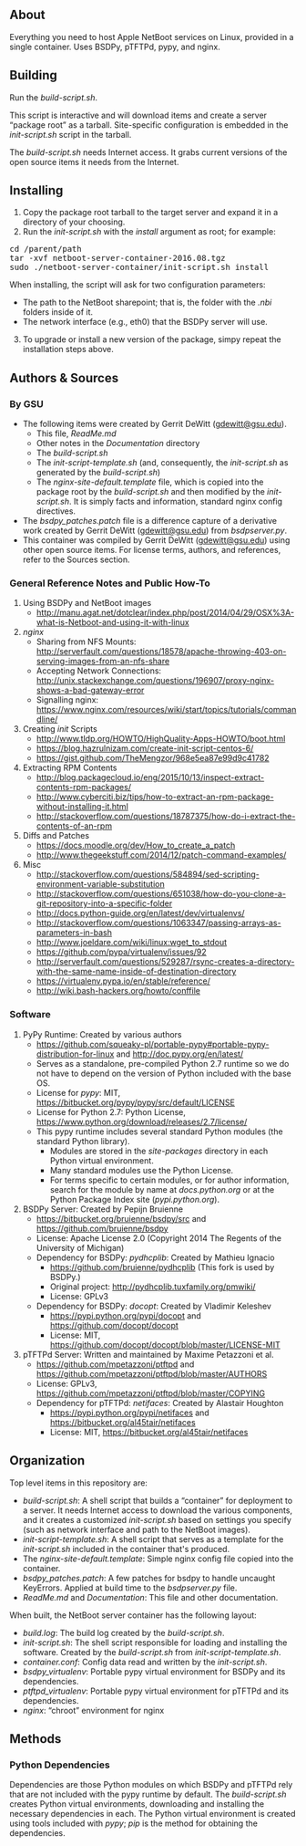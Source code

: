About
----------
Everything you need to host Apple NetBoot services on Linux, provided in a single container.  Uses BSDPy, pTFTPd, pypy, and nginx.

Building
----------
Run the _build-script.sh_.

This script is interactive and will download items and create a server “package root” as a tarball.  Site-specific configuration is embedded in the _init-script.sh_ script in the tarball.

The _build-script.sh_ needs Internet access.  It grabs current versions of the open source items it needs from the Internet.

Installing
----------
1. Copy the package root tarball to the target server and expand it in a directory of your choosing.
2. Run the _init-script.sh_ with the _install_ argument as root; for example:
<pre>
cd /parent/path
tar -xvf netboot-server-container-2016.08.tgz
sudo ./netboot-server-container/init-script.sh install
</pre>
When installing, the script will ask for two configuration parameters:
   * The path to the NetBoot sharepoint; that is, the folder with the _.nbi_ folders inside of it.
   * The network interface (e.g., eth0) that the BSDPy server will use.
3. To upgrade or install a new version of the package, simpy repeat the installation steps above.

Authors & Sources
----------
### By GSU ###
   * The following items were created by Gerrit DeWitt (gdewitt@gsu.edu).
      * This file, _ReadMe.md_
      * Other notes in the _Documentation_ directory
      * The _build-script.sh_
      * The _init-script-template.sh_ (and, consequently, the _init-script.sh_ as generated by the _build-script.sh_)
      * The _nginx-site-default.template_ file, which is copied into the package root by the _build-script.sh_ and then modified by the _init-script.sh_.  It is simply facts and information, standard nginx config directives.
   * The _bsdpy_patches.patch_ file is a difference capture of a derivative work created by Gerrit DeWitt (gdewitt@gsu.edu) from _bsdpserver.py_.
   * This container was compiled by Gerrit DeWitt (gdewitt@gsu.edu) using other open source items.  For license terms, authors, and references, refer to the Sources section.

### General Reference Notes and Public How-To ###
1. Using BSDPy and NetBoot images
   * http://manu.agat.net/dotclear/index.php/post/2014/04/29/OSX%3A-what-is-Netboot-and-using-it-with-linux
2. _nginx_
   * Sharing from NFS Mounts: http://serverfault.com/questions/18578/apache-throwing-403-on-serving-images-from-an-nfs-share
   * Accepting Network Connections: http://unix.stackexchange.com/questions/196907/proxy-nginx-shows-a-bad-gateway-error
   * Signalling nginx: https://www.nginx.com/resources/wiki/start/topics/tutorials/commandline/
3. Creating _init_ Scripts
   * http://www.tldp.org/HOWTO/HighQuality-Apps-HOWTO/boot.html
   * https://blog.hazrulnizam.com/create-init-script-centos-6/
   * https://gist.github.com/TheMengzor/968e5ea87e99d9c41782
4. Extracting RPM Contents
   * http://blog.packagecloud.io/eng/2015/10/13/inspect-extract-contents-rpm-packages/
   * http://www.cyberciti.biz/tips/how-to-extract-an-rpm-package-without-installing-it.html
   * http://stackoverflow.com/questions/18787375/how-do-i-extract-the-contents-of-an-rpm
5. Diffs and Patches
   * https://docs.moodle.org/dev/How_to_create_a_patch
   * http://www.thegeekstuff.com/2014/12/patch-command-examples/
6. Misc
   * http://stackoverflow.com/questions/584894/sed-scripting-environment-variable-substitution
   * http://stackoverflow.com/questions/651038/how-do-you-clone-a-git-repository-into-a-specific-folder
   * http://docs.python-guide.org/en/latest/dev/virtualenvs/
   * http://stackoverflow.com/questions/1063347/passing-arrays-as-parameters-in-bash
   * http://www.joeldare.com/wiki/linux:wget_to_stdout
   * https://github.com/pypa/virtualenv/issues/92
   * http://serverfault.com/questions/529287/rsync-creates-a-directory-with-the-same-name-inside-of-destination-directory
   * https://virtualenv.pypa.io/en/stable/reference/
   * http://wiki.bash-hackers.org/howto/conffile

### Software ###
1. PyPy Runtime: Created by various authors
   * https://github.com/squeaky-pl/portable-pypy#portable-pypy-distribution-for-linux and http://doc.pypy.org/en/latest/
   * Serves as a standalone, pre-compiled Python 2.7 runtime so we do not have to depend on the version of Python included with the base OS.
   * License for _pypy_: MIT, https://bitbucket.org/pypy/pypy/src/default/LICENSE
   * License for Python 2.7: Python License, https://www.python.org/download/releases/2.7/license/
   * This pypy runtime includes several standard Python modules (the standard Python library).
      * Modules are stored in the _site-packages_ directory in each Python virtual environment.
      * Many standard modules use the Python License.
      * For terms specific to certain modules, or for author information, search for the module by name at _docs.python.org_ or at the Python Package Index site (_pypi.python.org_).
2. BSDPy Server: Created by Pepijn Bruienne
   * https://bitbucket.org/bruienne/bsdpy/src and https://github.com/bruienne/bsdpy
   * License: Apache License 2.0  (Copyright 2014 The Regents of the University of Michigan)
   * Dependency for BSDPy: _pydhcplib_: Created by Mathieu Ignacio
      * https://github.com/bruienne/pydhcplib (This fork is used by BSDPy.)
      * Original project: http://pydhcplib.tuxfamily.org/pmwiki/
      * License: GPLv3
   * Dependency for BSDPy: _docopt_: Created by Vladimir Keleshev
      * https://pypi.python.org/pypi/docopt and https://github.com/docopt/docopt
      * License: MIT, https://github.com/docopt/docopt/blob/master/LICENSE-MIT
3. pTFTPd Server: Written and maintained by Maxime Petazzoni et al.
   * https://github.com/mpetazzoni/ptftpd and https://github.com/mpetazzoni/ptftpd/blob/master/AUTHORS
   * License: GPLv3, https://github.com/mpetazzoni/ptftpd/blob/master/COPYING
   * Dependency for pTFTPd: _netifaces_: Created by Alastair Houghton
      * https://pypi.python.org/pypi/netifaces and https://bitbucket.org/al45tair/netifaces
      * License: MIT, https://bitbucket.org/al45tair/netifaces
   
Organization
----------
Top level items in this repository are:
* _build-script.sh_: A shell script that builds a “container” for deployment to a server.  It needs Internet access to download the various components, and it creates a customized _init-script.sh_ based on settings you specify (such as network interface and path to the NetBoot images).
* _init-script-template.sh_: A shell script that serves as a template for the _init-script.sh_ included in the container that's produced.
* The _nginx-site-default.template_: Simple nginx config file copied into the container.
* _bsdpy_patches.patch_: A few patches for bsdpy to handle uncaught KeyErrors.  Applied at build time to the _bsdpserver.py_ file.
* _ReadMe.md_ and _Documentation_: This file and other documentation.

When built, the NetBoot server container has the following layout:
* _build.log_: The build log created by the _build-script.sh_.
* _init-script.sh_: The shell script responsible for loading and installing the software.  Created by the _build-script.sh_ from _init-script-template.sh_.
* _container.conf_: Config data read and written by the _init-script.sh_.
* _bsdpy_virtualenv_: Portable pypy virtual environment for BSDPy and its dependencies.
* _ptftpd_virtualenv_: Portable pypy virtual environment for pTFTPd and its dependencies.
* _nginx_: “chroot” environment for nginx

Methods
----------
### Python Dependencies ###
Dependencies are those Python modules on which BSDPy and pTFTPd rely that are not included with the pypy runtime by default.  The _build-script.sh_ creates Python virtual environments, downloading and installing the necessary dependencies in each.  The Python virtual environment is created using tools included with _pypy_; _pip_ is the method for obtaining the dependencies.    